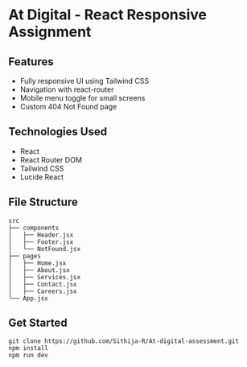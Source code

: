 # At Digital - React Responsive Assignment


## Features

- Fully responsive UI using Tailwind CSS  
- Navigation with react-router
- Mobile menu toggle for small screens  
- Custom 404 Not Found page  

## Technologies Used

- React  
- React Router DOM  
- Tailwind CSS  
- Lucide React 

## File Structure

```
src
├── components
│   ├── Header.jsx
│   ├── Footer.jsx
│   └── NotFound.jsx
├── pages
│   ├── Home.jsx
│   ├── About.jsx
│   ├── Services.jsx
│   ├── Contact.jsx
│   ├── Careers.jsx
└── App.jsx

```
## Get Started
```
git clone https://github.com/Sithija-R/At-digital-assessment.git
npm install
npm run dev
```

